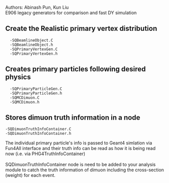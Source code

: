 Authors: Abinash Pun, Kun Liu <br />
E906 legacy generators for comparison and fast DY simulation

## Create the Realistic primary vertex distribution
```
  -SQBeamlineObject.C
  -SQBeamlineObject.h
  -SQPrimaryVertexGen.C
  -SQPrimaryVertexGen.h
  ```

## Creates primary particles following desired physics
```
  -SQPrimaryParticleGen.C
  -SQPrimaryParticleGen.h
  -SQMCDimuon.C
  -SQMCDimuon.h
```
## Stores dimuon truth information in a node
  ```
  -SQDimuonTruthInfoContainer.C
  -SQDimuonTruthInfoContainer.h
```
The individual primary particle's info is passed to Geant4 simlation via Fun4All interface  and their truth info can be read as how it is being read now (i.e. via PHG4TruthInfoContainer)  <br /> <br /> 
SQDimuonTruthInfoContainer node is need to be added to your analysis module to catch the truth information of dimuon including the cross-section (weight) for each event.



